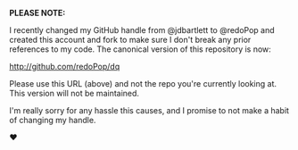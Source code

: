 **PLEASE NOTE:**

I recently changed my GitHub handle from @jdbartlett to @redoPop
and created this account and fork to make sure I don't break any
prior references to my code. The canonical version of this
repository is now:

http://github.com/redoPop/dq

Please use this URL (above) and not the repo you're currently
looking at. This version will not be maintained.

I'm really sorry for any hassle this causes, and I promise to not
make a habit of changing my handle.

❤
